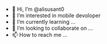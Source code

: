 - 👋 Hi, I’m @alisusant0
- 👀 I’m interested in mobile devoloper
- 🌱 I’m currently learning ...
- 💞️ I’m looking to collaborate on ...
- 📫 How to reach me ...

<!---
alisusant0/alisusant0 is a ✨ special ✨ repository because its `README.md` (this file) appears on your GitHub profile.
You can click the Preview link to take a look at your changes.
--->
